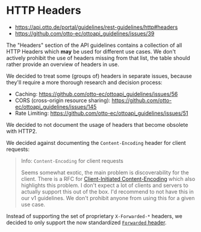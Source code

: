 # HTTP Headers

- <https://api.otto.de/portal/guidelines/rest-guidelines/http#headers>
- <https://github.com/otto-ec/ottoapi_guidelines/issues/39>

The "Headers" section of the API guidelines contains a collection of all HTTP Headers which **may** be used for different use cases. We don't actively prohibit the use of headers missing from that list, the table should rather provide an overview of headers in use.

We decided to treat some (groups of) headers in separate issues, because they'll require a more thorough research and decision process:

- Caching: <https://github.com/otto-ec/ottoapi_guidelines/issues/56>
- CORS (cross-origin resource sharing): <https://github.com/otto-ec/ottoapi_guidelines/issues/145>
- Rate Limiting: <https://github.com/otto-ec/ottoapi_guidelines/issues/51>

We decided to not document the usage of headers that become obsolete with HTTP2.

We decided against documenting the `Content-Encoding` header for client requests:

> Info: `Content-Encoding` for client requests
>
> Seems somewhat exotic, the main problem is discoverability for the client. There is a RFC for [Client-Initiated Content-Encoding](https://www.rfc-editor.org/rfc/rfc7694) which also highlights this problem. I don't expect a lot of clients and servers to actually support this out of the box. I'd recommend to not have this in our v1 guidelines. We don't prohibit anyone from using this for a given use case.

Instead of supporting the set of proprietary `X-Forwarded-*` headers, we decided to only support the now standardized [`Forwarded` header](https://www.rfc-editor.org/rfc/rfc7239#section-4).
